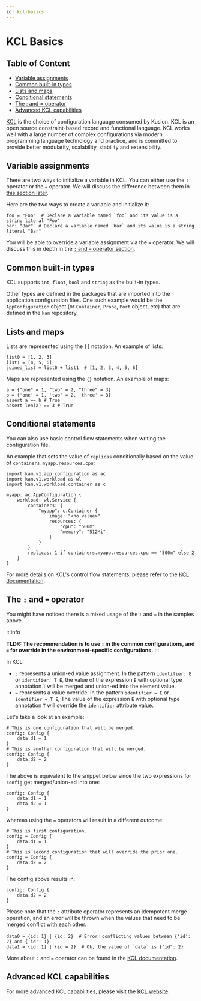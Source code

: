 ```yaml
---
id: kcl-basics
---
```


# KCL Basics

## Table of Content
- [Variable assignments](#variable-assignments)
- [Common built-in types](#common-built-in-types)
- [Lists and maps](#lists-and-maps)
- [Conditional statements](#conditional-statements)
- [The : and = operator](#the--and--operator)
- [Advanced KCL capabilities](#advanced-kcl-capabilities)

[KCL](https://kcl-lang.io/) is the choice of configuration language consumed by Kusion. KCL is an open source constraint-based record and functional language. KCL works well with a large number of complex configurations via modern programming language technology and practice, and is committed to provide better modularity, scalability, stability and extensibility.

## Variable assignments

There are two ways to initialize a variable in KCL. You can either use the `:` operator or the `=` operator. We will discuss the difference between them in [this section later](#the--and--operator).

Here are the two ways to create a variable and initialize it:
```
foo = "Foo"  # Declare a variable named `foo` and its value is a string literal "Foo"
bar: "Bar"  # Declare a variable named `bar` and its value is a string literal "Bar"
```

You will be able to override a variable assignment via the `=` operator. We will discuss this in depth in the [`:` and `=` operator section](#the--and--operator).

## Common built-in types

KCL supports `int`, `float`, `bool` and `string` as the built-in types.

Other types are defined in the packages that are imported into the application configuration files. One such example would be the `AppConfiguration` object (or `Container`, `Probe`, `Port` object, etc) that are defined in the `kam` repository.

## Lists and maps

Lists are represented using the `[]` notation.
An example of lists:
```
list0 = [1, 2, 3]
list1 = [4, 5, 6]
joined_list = list0 + list1  # [1, 2, 3, 4, 5, 6]
```

Maps are represented using the `{}` notation.
An example of maps:
```
a = {"one" = 1, "two" = 2, "three" = 3}
b = {'one' = 1, 'two' = 2, 'three' = 3}
assert a == b # True
assert len(a) == 3 # True
```

## Conditional statements
You can also use basic control flow statements when writing the configuration file.

An example that sets the value of `replicas` conditionally based on the value of `containers.myapp.resources.cpu`:
```
import kam.v1.app_configuration as ac
import kam.v1.workload as wl
import kam.v1.workload.container as c

myapp: ac.AppConfiguration {
    workload: wl.Service {
        containers: {
            "myapp": c.Container {
                image: "<no value>"
                resources: {
                    "cpu": "500m"
                    "memory": "512Mi"
                }
            }
        }
        replicas: 1 if containers.myapp.resources.cpu == "500m" else 2
    }
}
```

For more details on KCL's control flow statements, please refer to the [KCL documentation](https://kcl-lang.io/docs/reference/lang/tour#control-flow-statements).

## The `:` and `=` operator

You might have noticed there is a mixed usage of the `:` and `=` in the samples above.

:::info

**TLDR: The recommendation is to use `:` in the common configurations, and `=` for override in the environment-specific configurations.**
:::

In KCL:
- `:` represents a union-ed value assignment. In the pattern `identifier: E` or `identifier: T E`, the value of the expression `E` with optional type annotation `T` will be merged and union-ed into the element value.
- `=` represents a value override. In the pattern `identifier = E` or `identifier = T E`, The value of the expression `E` with optional type annotation `T` will override the `identifier` attribute value.

Let's take a look at an example:
```
# This is one configuration that will be merged.
config: Config {
    data.d1 = 1
}
# This is another configuration that will be merged.
config: Config {
    data.d2 = 2
}
```

The above is equivalent to the snippet below since the two expressions for `config` get merged/union-ed into one:
```
config: Config {
    data.d1 = 1
    data.d2 = 1
}
```

whereas using the `=` operators will result in a different outcome:
```
# This is first configuration.
config = Config {
    data.d1 = 1
}
# This is second configuration that will override the prior one.
config = Config {
    data.d2 = 2
}
```

The config above results in:
```
config: Config {
    data.d2 = 2
}
```

Please note that the `:` attribute operator represents an idempotent merge operation, and an error will be thrown when the values that need to be merged conflict with each other.

```
data0 = {id: 1} | {id: 2}  # Error：conflicting values between {'id': 2} and {'id': 1}
data1 = {id: 1} | {id = 2}  # Ok, the value of `data` is {"id": 2}
```

More about `:` and `=` operator can be found in the [KCL documentation](https://kcl-lang.io/docs/reference/lang/tour#config-operations).

## Advanced KCL capabilities

For more advanced KCL capabilities, please visit the [KCL website](https://kcl-lang.io/docs/user_docs/support/faq-kcl).